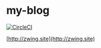 # my-blog

[![CircleCI](https://circleci.com/gh/zWingz/my-blog-config.svg?style=svg)](https://circleci.com/gh/zWingz/my-blog-config)


[http://zwing.site](http://zwing.site)

